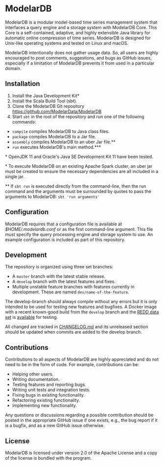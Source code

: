 # ModelarDB
ModelarDB is a modular model-based time series management system that interfaces
a query engine and a storage system with ModelarDB Core. This Core is a
self-contained, adaptive, and highly extensible Java library for automatic online
compression of time series. ModelarDB is designed for Unix-like operating
systems and tested on Linux and macOS.

ModelarDB intentionally does not gather usage data. So, all users are highly
encouraged to post comments, suggestions, and bugs as GitHub issues, especially
if a limitation of ModelarDB prevents it from used in a particular domain.

## Installation
1. Install the Java Development Kit\*
2. Install the Scala Build Tool (sbt).
3. Clone the ModelarDB Git repository https://github.com/ModelarData/ModelarDB
4. Start `sbt` in the root of the repository and run one of the following commands:

- `compile` compiles ModelarDB to Java class files.
- `package` compiles ModelarDB to a Jar file.
- `assembly` compiles ModelarDB to an uber Jar file.\*\*
- `run` executes ModelarDB's main method.\*\*\*

\* OpenJDK 11 and Oracle's Java SE Development Kit 11 have been tested.

\* To execute ModelarDB on an existing Apache Spark cluster, an uber jar must be
created to ensure the necessary dependencies are all included in a single jar.

\*\* If `sbt run` is executed directly from the command-line, then the run
command and the arguments must be surrounded by quotes to pass the arguments to
ModelarDB: `sbt 'run arguments'`

## Configuration
ModelarDB requires that a configuration file is available at
*$HOME/.modelardb.conf* or as the first command-line argument. This file must
specify the query processing engine and storage system to use. An example
configuration is included as part of this repository.

## Development
The repository is organized using three set branches:
- A `master` branch with the latest stable release.
- A `develop` branch with the latest features and fixes.
- Multiple unstable feature branches with features currently in development.
These are named `dev/name-of-the-feature`.

The develop-branch should always compile without any errors but it is only
intended to be used for testing new features and bugfixes. A Docker image with a
recent known-good build from the `develop` branch and the [REDD data
set](http://redd.csail.mit.edu/) is
[available](https://github.com/orgs/modelardata/packages?repo_name=ModelarDB)
for testing.

All changed are tracked in [CHANGELOG.md](CHANGELOG.md) and its unreleased
section should be updated when commits are added to the develop branch.

## Contributions
Contributions to all aspects of ModelarDB are highly appreciated and do not
need to be in the form of code. For example, contributions can be:

- Helping other users.
- Writing documentation.
- Testing features and reporting bugs.
- Writing unit tests and integration tests.
- Fixing bugs in existing functionality.
- Refactoring existing functionality.
- Implementing new functionality.

Any questions or discussions regarding a possible contribution should be posted
in the appropriate GitHub issue if one exists, e.g., the bug report if it is a
bugfix, and as a new GitHub issue otherwise.

## License
ModelarDB is licensed under version 2.0 of the Apache License and a copy of the
license is bundled with the program.
